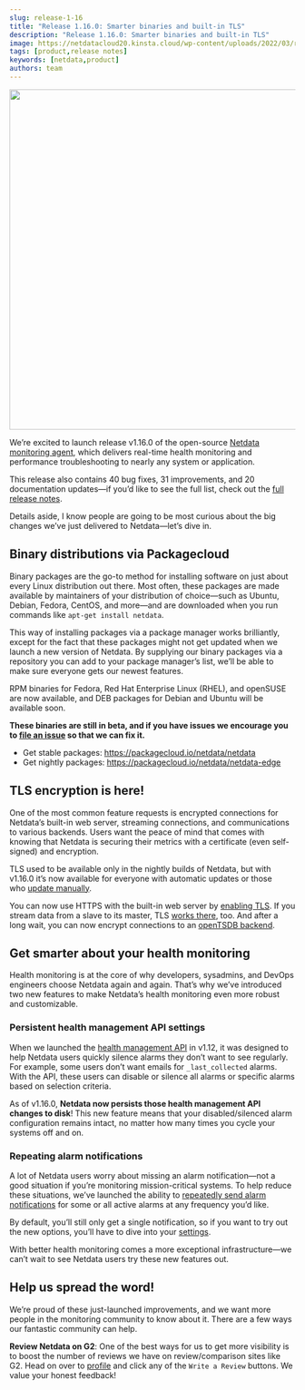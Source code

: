 ```yaml
---
slug: release-1-16
title: "Release 1.16.0: Smarter binaries and built-in TLS"
description: "Release 1.16.0: Smarter binaries and built-in TLS"
image: https://netdatacloud20.kinsta.cloud/wp-content/uploads/2022/03/release-1.16.0.png
tags: [product,release notes]
keywords: [netdata,product]
authors: team
---
```


<!--truncate-->

<img class="alignnone size-full wp-image-16876" src="https://netdatacloud20.kinsta.cloud/wp-content/uploads/2022/03/release-1.16.0.png" alt="" width="1200" height="600" />

We’re excited to launch release v1.16.0 of the open-source <a href="https://github.com/netdata/netdata/">Netdata monitoring agent</a>, which delivers real-time health monitoring and performance troubleshooting to nearly any system or application.

This release also contains 40 bug fixes, 31 improvements, and 20 documentation updates—if you’d like to see the full list, check out the <a href="https://github.com/netdata/netdata/releases/tag/v1.16.0">full release notes</a>.

Details aside, I know people are going to be most curious about the big changes we’ve just delivered to Netdata—let’s dive in.
<h2>Binary distributions via Packagecloud</h2>
Binary packages are the go-to method for installing software on just about every Linux distribution out there. Most often, these packages are made available by maintainers of your distribution of choice—such as Ubuntu, Debian, Fedora, CentOS, and more—and are downloaded when you run commands like <code>apt-get install netdata</code>.

This way of installing packages via a package manager works brilliantly, except for the fact that these packages might not get updated when we launch a new version of Netdata. By supplying our binary packages via a repository you can add to your package manager’s list, we’ll be able to make sure everyone gets our newest features.

RPM binaries for Fedora, Red Hat Enterprise Linux (RHEL), and openSUSE are now available, and DEB packages for Debian and Ubuntu will be available soon.

<strong>These binaries are still in beta, and if you have issues we encourage you to <a href="https://github.com/netdata/netdata/issues">file an issue</a> so that we can fix it.</strong>
<ul>
 	<li>Get stable packages: <a href="https://packagecloud.io/netdata/netdata">https://packagecloud.io/netdata/netdata</a></li>
 	<li>Get nightly packages: <a href="https://packagecloud.io/netdata/netdata-edge">https://packagecloud.io/netdata/netdata-edge</a></li>
</ul>
<h2>TLS encryption is here!</h2>
One of the most common feature requests is encrypted connections for Netdata’s built-in web server, streaming connections, and communications to various backends. Users want the peace of mind that comes with knowing that Netdata is securing their metrics with a certificate (even self-signed) and encryption.

TLS used to be available only in the nightly builds of Netdata, but with v1.16.0 it’s now available for everyone with automatic updates or those who <a href="https://learn.netdata.cloud/docs/agent/packaging/installer/update/">update manually</a>.

You can now use HTTPS with the built-in web server by <a href="https://learn.netdata.cloud/docs/agent/web/server/#enabling-tls-support">enabling TLS</a>. If you stream data from a slave to its master, TLS <a href="https://learn.netdata.cloud/docs/agent/streaming/#securing-the-communication">works there</a>, too. And after a long wait, you can now encrypt connections to an <a href="https://learn.netdata.cloud/docs/agent/backends/opentsdb/#https">openTSDB backend</a>.
<h2>Get smarter about your health monitoring</h2>
Health monitoring is at the core of why developers, sysadmins, and DevOps engineers choose Netdata again and again. That’s why we’ve introduced two new features to make Netdata’s health monitoring even more robust and customizable.
<h3>Persistent health management API settings</h3>
When we launched the <a href="https://learn.netdata.cloud/docs/agent/web/api/health/#health-management-api">health management API</a> in v1.12, it was designed to help Netdata users quickly silence alarms they don’t want to see regularly. For example, some users don’t want emails for <code>_last_collected</code> alarms. With the API, these users can disable or silence all alarms or specific alarms based on selection criteria.

As of v1.16.0, <strong>Netdata now persists those health management API changes to disk</strong>! This new feature means that your disabled/silenced alarm configuration remains intact, no matter how many times you cycle your systems off and on.
<h3>Repeating alarm notifications</h3>
A lot of Netdata users worry about missing an alarm notification—not a good situation if you’re monitoring mission-critical systems. To help reduce these situations, we’ve launched the ability to <a href="https://learn.netdata.cloud/docs/agent/health/#alarm-line-repeat">repeatedly send alarm notifications</a> for some or all active alarms at any frequency you’d like.

By default, you’ll still only get a single notification, so if you want to try out the new options, you’ll have to dive into your <a href="https://learn.netdata.cloud/docs/agent/health/#alarm-line-repeat">settings</a>.

With better health monitoring comes a more exceptional infrastructure—we can’t wait to see Netdata users try these new features out.
<h2>Help us spread the word!</h2>
We’re proud of these just-launched improvements, and we want more people in the monitoring community to know about it. There are a few ways our fantastic community can help.

<strong>Review Netdata on G2</strong>: One of the best ways for us to get more visibility is to boost the number of reviews we have on review/comparison sites like G2. Head on over to <a href="https://www.g2.com/products/netdata/reviews">profile</a> and click any of the <code>Write a Review</code> buttons. We value your honest feedback!